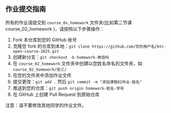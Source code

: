 ## 作业提交指南

所有的作业请提交到 `course_0x_homework` 文件夹(比如第二节课course_02_homework )，请按照以下步骤操作：

1. Fork 本仓库到您的 GitHub 账号
2. 克隆您 fork 的仓库到本地：`git clone https://github.com/您的用户名/btc-open-course-2025.git`
3. 创建新分支：`git checkout -b homework-微信吗`
4. 在 `course_02_homework` 文件夹中创建以您姓名命名的文件夹，如 `course_02_homework/张三/`
5. 在您的文件夹中添加作业文件
6. 提交更改：`git add .` 然后 `git commit -m "添加课程02作业-姓名"`
7. 推送到您的仓库：`git push origin homework-姓名-学号`
8. 在 GitHub 上创建 Pull Request 到原始仓库

注意：请不要修改其他同学的作业文件。